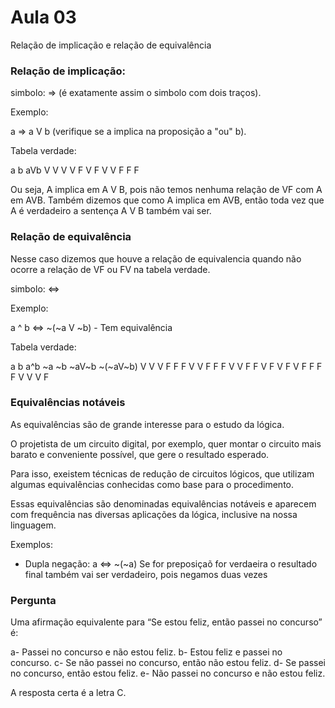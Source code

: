 # Aula 03

Relação de implicação e relação de equivalência

### Relação de implicação:

simbolo: => (é exatamente assim o simbolo com dois traços).

Exemplo:

a => a V b (verifique se a implica na proposição a "ou" b).

Tabela verdade:

a   b   aVb
V   V   V
V   F   V
F   V   V
F   F   F

Ou seja, A implica em A V B, pois não temos nenhuma relação de VF com A em AVB.
Também dizemos que como A implica em AVB, então toda vez que A é verdadeiro a sentença A V B também vai ser.

### Relação de equivalência

Nesse caso dizemos que houve a relação de equivalencia quando não ocorre a relação de VF ou FV na tabela verdade.

simbolo: <=>

Exemplo:

a ^ b <=> ~(~a V ~b) - Tem equivalência

Tabela verdade:

a   b   a^b   ~a   ~b   ~aV~b   ~(~aV~b)
V   V    V    F    F      F         V
V   F    F    F    V      V         F
F   V    F    V    F      V         F
F   F    F    V    V      V         F


### Equivalências notáveis

As equivalências são de grande interesse para o estudo da lógica.

O projetista de um circuito digital, por exemplo, quer montar o circuito mais barato e conveniente possível, que gere o resultado esperado.

Para isso, exeistem técnicas de redução de circuitos lógicos, que utilizam algumas equivalências conhecidas como base para o procedimento.

Essas equivalências são denominadas equivalências notáveis e aparecem com frequência nas diversas aplicações da lógica, inclusive na nossa linguagem.

Exemplos:

- Dupla negação: a <=> ~(~a)
Se for preposiçaõ for verdaeira o resultado final também vai ser verdadeiro, pois negamos duas vezes

### Pergunta

Uma afirmação equivalente para “Se estou feliz, então passei no concurso” é:

a- Passei no concurso e não estou feliz.
b- Estou feliz e passei no concurso.
c- Se não passei no concurso, então não estou feliz.
d- Se passei no concurso, então estou feliz.
e- Não passei no concurso e não estou feliz.

A resposta certa é a letra C.

